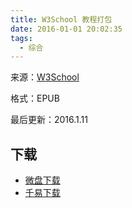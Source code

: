 ```yaml
---
title: W3School 教程打包
date: 2016-01-01 20:02:35
tags:
  - 综合
---
```


来源：[W3School](http://www.w3cschool.cc)

格式：EPUB

最后更新：2016.1.11

<!--more-->

## 下载 ##

+ [微盘下载](http://vdisk.weibo.com/s/aADaW4YRF0jeJ)
+ [千易下载](http://1000eb.com/1iikc)
